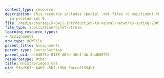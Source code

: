 ```yaml
---
content_type: resource
description: This resource includes special .mat files to suppliment the contents
  in problem set 9.
file: /media/courses/9-641j-introduction-to-neural-networks-spring-2005/93ad567cb4b9e5b7f9b05bcee01654bf_mnistabridged.mat
file_type: application/octet-stream
learning_resource_types:
- Assignments
ocw_type: OCWFile
parent_title: Assignments
parent_type: CourseSection
parent_uid: a45d878e-0189-d0fd-46e1-dbf8ad68879f
resourcetype: Other
title: mnistabridged.mat
uid: 93ad567c-b4b9-e5b7-f9b0-5bcee01654bf
---
```

